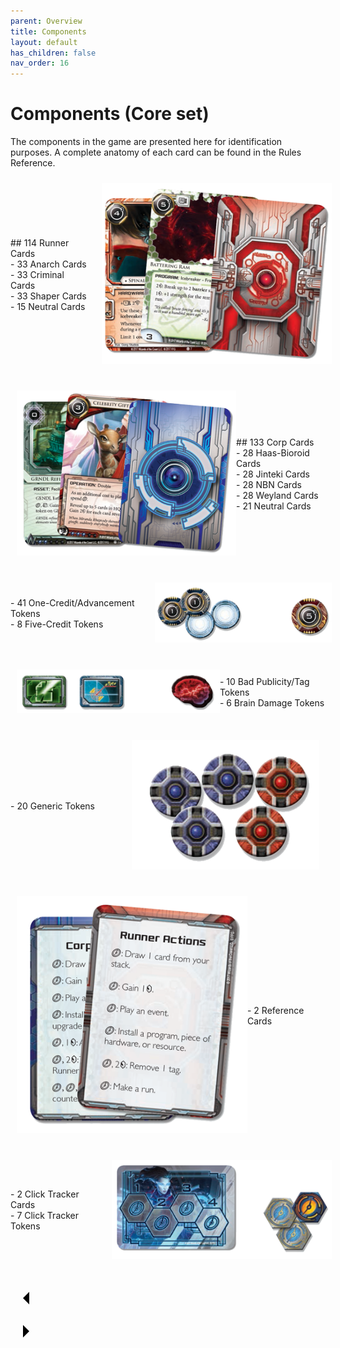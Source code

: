 ```yaml
---
parent: Overview
title: Components
layout: default
has_children: false
nav_order: 16
---
```

# Components (Core set)

The components in the game are presented here for identification purposes. A complete anatomy of each card can be found in the Rules Reference.

<!-- Runner Cards -->
<div style="display: table; width: 100%; margin-bottom: 20px;">
    <div style="display: table-cell; vertical-align: middle; text-align: left;">
        <p style="text-align: left;">
            ## 114 Runner Cards<br>
            - 33 Anarch Cards<br>
            - 33 Criminal Cards<br>
            - 33 Shaper Cards<br>
            - 15 Neutral Cards
        </p>
    </div>
    <div style="display: table-cell; vertical-align: middle; text-align: right; padding-left: 10px;">
        <img src="/assets/images/overview/components/cards-runner.png" alt="Runner Cards" style="max-width: 100%; margin: 10px;">
    </div>
</div>

<!-- Corp Cards -->
<div style="display: table; width: 100%; margin-bottom: 20px;">
    <div style="display: table-cell; vertical-align: middle; text-align: left; padding-right: 10px;">
        <img src="/assets/images/overview/components/cards-corp.png" alt="Corp Cards" style="max-width: 100%; margin: 10px;">
    </div>
    <div style="display: table-cell; vertical-align: middle;">
        <p style="text-align: left;">
            ## 133 Corp Cards<br>
            - 28 Haas-Bioroid Cards<br>
            - 28 Jinteki Cards<br>
            - 28 NBN Cards<br>
            - 28 Weyland Cards<br>
            - 21 Neutral Cards
        </p>
    </div>
</div>

<!-- Credits -->
<div style="display: table; width: 100%; margin-bottom: 20px;">
    <div style="display: table-cell; vertical-align: middle; text-align: left;">
        <p style="text-align: left;">
            - 41 One-Credit/Advancement Tokens<br>
            - 8 Five-Credit Tokens
        </p>
    </div>
    <div style="display: table-cell; vertical-align: middle; text-align: right; padding-left: 10px;">
        <img src="/assets/images/overview/components/credits.png" alt="Credits Tokens" style="max-width: 100%; margin: 10px;">
    </div>
</div>

<!-- Bad Publicity/Brain Damage -->
<div style="display: table; width: 100%; margin-bottom: 20px;">
    <div style="display: table-cell; vertical-align: middle; text-align: left; padding-right: 10px;">
        <img src="/assets/images/overview/components/bad_pub-brain.png" alt="Bad Publicity/Brain Damage Tokens" style="max-width: 100%; margin: 10px;">
    </div>
    <div style="display: table-cell; vertical-align: middle;">
        <p style="text-align: left;">
            - 10 Bad Publicity/Tag Tokens<br>
            - 6 Brain Damage Tokens
        </p>
    </div>
</div>

<!-- Generic Tokens -->
<div style="display: table; width: 100%; margin-bottom: 20px;">
    <div style="display: table-cell; vertical-align: middle; text-align: left;">
        <p style="text-align: left;">
            - 20 Generic Tokens
        </p>
    </div>
    <div style="display: table-cell; vertical-align: middle; text-align: right; padding-left: 10px;">
        <img src="/assets/images/overview/components/generic.png" alt="Generic Tokens" style="max-width: 100%; margin: 10px;">
    </div>
</div>

<!-- Reference Cards -->
<div style="display: table; width: 100%; margin-bottom: 20px;">
    <div style="display: table-cell; vertical-align: middle; text-align: left; padding-right: 10px;">
        <img src="/assets/images/overview/components/ref-cards.png" alt="Reference Cards" style="max-width: 100%; margin: 10px;">
    </div>
    <div style="display: table-cell; vertical-align: middle;">
        <p style="text-align: left;">
            - 2 Reference Cards
        </p>
    </div>
</div>

<!-- Click Tracker -->
<div style="display: table; width: 100%; margin-bottom: 20px;">
    <div style="display: table-cell; vertical-align: middle; text-align: left;">
        <p style="text-align: left;">
            - 2 Click Tracker Cards<br>
            - 7 Click Tracker Tokens
        </p>
    </div>
    <div style="display: table-cell; vertical-align: middle; text-align: right; padding-left: 10px;">
        <img src="/assets/images/overview/components/click.png" alt="Click Tracker Tokens" style="max-width: 100%; margin: 10px;">
    </div>
</div>

<div class="nav-buttons">
  <!-- Previous Button -->
  <a href="/docs/game_overview" class="nav-button" aria-label="Previous page">
    <div class="nav-item">
      <svg xmlns="http://www.w3.org/2000/svg" width="50" height="50" viewBox="0 0 50 50">
        <path d="M30 20L20 30L30 40" />
      </svg>
    </div>
  </a>

  <!-- Next Button -->
  <a href="/docs/tutorial_setup" class="nav-button" aria-label="Next page">
    <div class="nav-item">
      <svg xmlns="http://www.w3.org/2000/svg" width="50" height="50" viewBox="0 0 50 50">
        <path d="M20 20L30 30L20 40" />
      </svg>
    </div>
  </a>
</div>
